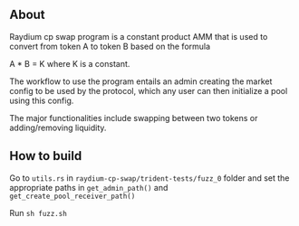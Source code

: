 ## About

Raydium cp swap program is a constant product AMM that is used to convert from token A to token B based on the formula

A * B = K where K is a constant.

  

The workflow to use the program entails an admin creating the market config to be used by the protocol, which any user can then initialize a pool using this config.

  

The major functionalities include swapping between two tokens or adding/removing liquidity.

  

  

  

## How to build

Go to `utils.rs` in `raydium-cp-swap/trident-tests/fuzz_0` folder and set the appropriate paths in `get_admin_path()` and `get_create_pool_receiver_path()`

Run `sh fuzz.sh`
